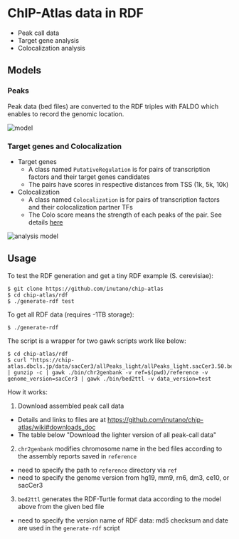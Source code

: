 # ChIP-Atlas data in RDF

- Peak call data
- Target gene analysis
- Colocalization analysis

## Models

### Peaks

Peak data (bed files) are converted to the RDF triples with FALDO which enables to record the genomic location.

![model](images/chipatlas_bindingsites_rdf.png)

### Target genes and Colocalization

- Target genes
  - A class named `PutativeRegulation` is for pairs of transcription factors and their target genes candidates
  - The pairs have scores in respective distances from TSS (1k, 5k, 10k)
- Colocalization
  - A class named `Colocalization` is for pairs of transcription factors and their colocalization partner TFs
  - The Colo score means the strength of each peaks of the pair. See details [here](https://github.com/inutano/chip-atlas/wiki#colocalization_doc)

![analysis model](images/chipatlas_analysis_rdf.png)


## Usage

To test the RDF generation and get a tiny RDF example (S. cerevisiae):

```
$ git clone https://github.com/inutano/chip-atlas
$ cd chip-atlas/rdf
$ ./generate-rdf test
```

To get all RDF data (requires -1TB storage):

```
$ ./generate-rdf
```

The script is a wrapper for two gawk scripts work like below:

```
$ cd chip-atlas/rdf
$ curl "https://chip-atlas.dbcls.jp/data/sacCer3/allPeaks_light/allPeaks_light.sacCer3.50.bed.gz" | gunzip -c | gawk ./bin/chr2genbank -v ref=$(pwd)/reference -v genome_version=sacCer3 | gawk ./bin/bed2ttl -v data_version=test
```

How it works:

1. Download assembled peak call data
  - Details and links to files are at https://github.com/inutano/chip-atlas/wiki#downloads_doc
  - The table below "Download the lighter version of all peak-call data"
2. `chr2genbank` modifies chromosome name in the bed files according to the assembly reports saved in `reference`
  - need to specify the path to `reference` directory via `ref`
  - need to specify the genome version from hg19, mm9, rn6, dm3, ce10, or sacCer3
3. `bed2ttl` generates the RDF-Turtle format data according to the model above from the given bed file
  - need to specify the version name of RDF data: md5 checksum and date are used in the `generate-rdf` script
